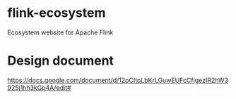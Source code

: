 # flink-ecosystem

Ecosystem website for Apache Flink

# Design document

https://docs.google.com/document/d/12oCItoLbKrLGuwEUFcCfigezIR2hW3925j1hh3kGp4A/edit#
